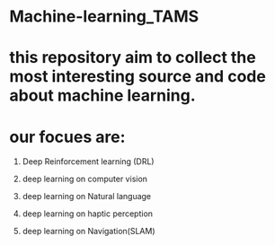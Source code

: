 # Machine-learning_TAMS
# this repository aim to collect the most interesting source and code about machine learning. 

# our focues are:
1. Deep Reinforcement learning (DRL)

2. deep learning on computer vision

3. deep learning on Natural language

4. deep learning on haptic perception

5. deep learning on Navigation(SLAM)
